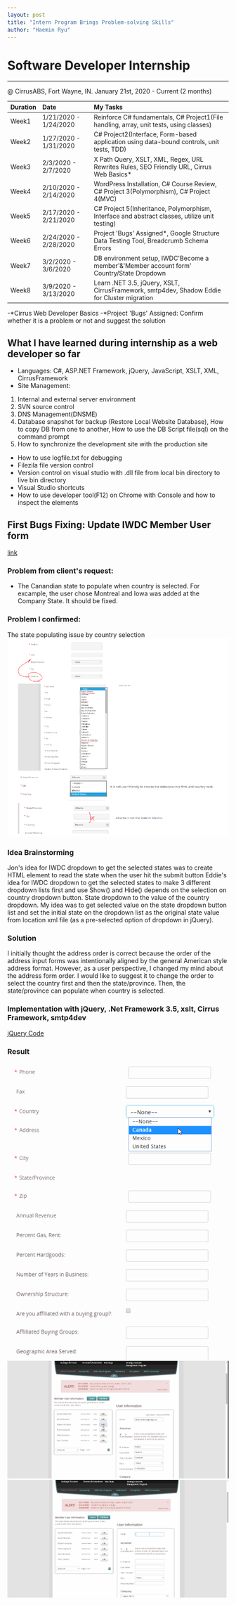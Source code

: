 ```yaml
---
layout: post
title: "Intern Program Brings Problem-solving Skills"
author: "Haemin Ryu"
---
```


# Software Developer Internship
<hr>
@ CirrusABS, Fort Wayne, IN. January 21st, 2020 - Current (2 months) 

<div class="code-example" markdown="1">

|  Duration   |         Date          |                                          My Tasks                                            |
|:------------|:----------------------|:---------------------------------------------------------------------------------------------|
|    Week1    | 1/21/2020 - 1/24/2020 | Reinforce C# fundamentals, C# Project1(File handling, array, unit tests, using classes)      |
|    Week2    | 1/27/2020 - 1/31/2020 | C# Project2(Interface, Form-based application using data-bound controls, unit tests, TDD)    |
|    Week3    |  2/3/2020 - 2/7/2020  | X Path Query, XSLT, XML, Regex, URL Rewrites Rules, SEO Friendly URL, Cirrus Web Basics*     |
|    Week4    | 2/10/2020 - 2/14/2020 | WordPress Installation, C# Course Review, C# Project 3(Polymorphism), C# Project 4(MVC)      |
|    Week5    | 2/17/2020 - 2/21/2020 | C# Project 5(Inheritance, Polymorphism, Interface and abstract classes, utilize unit testing)|
|    Week6    | 2/24/2020 - 2/28/2020 | Project 'Bugs' Assigned*, Google Structure Data Testing Tool, Breadcrumb Schema Errors       |
|    Week7    |  3/2/2020 - 3/6/2020  | DB environment setup, IWDC'Become a member'&'Member account form' Country/State Dropdown     |
|    Week8    |  3/9/2020 - 3/13/2020 | Learn .NET 3.5, jQuery, XSLT, CirrusFramework, smtp4dev, Shadow Eddie for Cluster migration  |

</div>

-*Cirrus Web Developer Basics
-*Project 'Bugs' Assigned: Confirm whether it is a problem or not and suggest the solution

## What I have learned during internship as a web developer so far
* Languages: C#, ASP.NET Framework, jQuery, JavaScript, XSLT, XML, CirrusFramework
* Site Management: 
1. Internal and external server environment
2. SVN source control
3. DNS Management(DNSME)
4. Database snapshot for backup (Restore Local Website Database), How to copy DB from one to another, How to use the DB Script file(sql) on the command prompt
5. How to synchronize the development site with the production site
* How to use logfile.txt for debugging
* Filezila file version control 
* Version control on visual studio with .dll file from local bin directory to live bin directory
* Visual Studio shortcuts 
* How to use developer tool(F12) on Chrome with Console and how to inspect the elements 


## First Bugs Fixing: Update IWDC Member User form
[link](https://www.iwdc.coop/membership-information/become-a-member)
### Problem from client's request:
* The Canandian state to populate when country is selected. For excample, the user chose Montreal and Iowa was added at the Company State. It should be fixed.
### Problem I confirmed: 
The state populating issue by country selection
![Dropdown-previous](../assets/post/031320/dropdown_statebycountry_pre.png)

### Idea Brainstorming
Jon's idea for IWDC dropdown to get the selected states was to create HTML element to read the state when the user hit the submit button 
Eddie's idea for IWDC dropdown to get the selected states to make 3 different dropdown lists first and use Show() and Hide() depends on the selection on country dropdown button. State dropdown to the value of the country dropdown. My idea was to get selected value on the state dropdown button list and set the initial state on the dropdown list as the original state value from location xml file (as a pre-selected option of dropdown in jQuery). 

### Solution
I initially thought the address order is correct because the order of the address input forms was intentionally aligned by the general American style address format. However, as a user perspective, I changed my mind about the address form order. I would like to suggest it to change the order to select the country first and then the state/province. Then, the state/province can populate when country is selected. 
### Implementation with jQuery, .Net Framework 3.5, xslt, Cirrus Framework, smtp4dev
[jQuery Code](https://happygoals.github.io/takeaways/jquery/jquery-with-dotnet)

### Result
![Dropdown1](../assets/post/031320/dropdown-address-country-state.gif "DropDown button result 1")
![Dropdown2](../assets/post/031320/IWDC-country-state-dropdown-result-edit-user.gif "DropDown button result 2")
![Dropdown3](../assets/post/031320/IWDC-country-state-dropdown-result-new-user.gif "DropDown button result 3")
